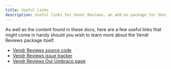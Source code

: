 ```yaml
---
title: Useful Links
description: Useful links for Vendr Reviews, an add-on package for Vendr, the eCommerce solution for Umbraco v8+
---
```


As well as the content found in these docs, here are a few useful links that might come in handy should you wish to learn more about the Vendr Reviews package itself.

* [Vendr Reviews source code](https://github.com/vendrcontrib/vendr-reviews)
* [Vendr Reviews issue tracker](https://github.com/vendrcontrib/vendr-reviews/issues)
* [Vendr Reviews Our Umbraco page](https://our.umbraco.com/packages/backoffice-extensions/vendr-reviews/)